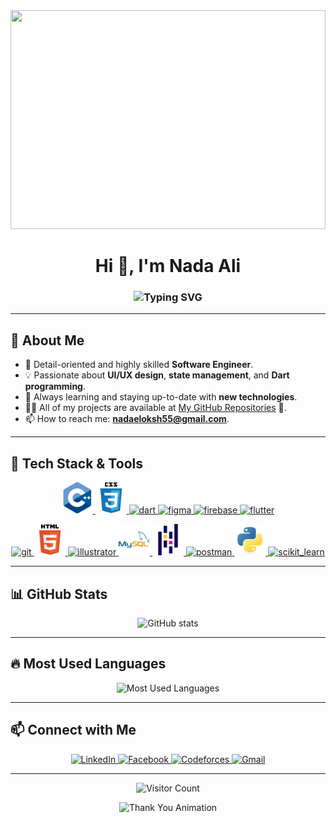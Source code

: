  <img src="https://media.giphy.com/media/v1.Y2lkPTc5MGI3NjExNGlhM2YzemM2YWN3eGtqaTQ5Ym8xYjhndTBtMDIzbzRwdGwyZ2lsYyZlcD12MV9naWZzX3NlYXJjaCZjdD1n/78XCFBGOlS6keY1Bil/giphy.gif" width="100%" height = "350px"/>


<h1 align="center">
  Hi 👋, I'm Nada Ali
</h1>
<h3 align="center"> <img src="https://readme-typing-svg.herokuapp.com?font=Fira+Code&size=22&pause=1000&color=8A2BE2&width=600&lines=Flutter+Developer+🚀+||+Software+Engineer" alt="Typing SVG" /></h3>

---


## 🌟 About Me

- 🎯 Detail-oriented and highly skilled **Software Engineer**.
- 💡 Passionate about **UI/UX design**, **state management**, and **Dart programming**.
- 🚀 Always learning and staying up-to-date with **new technologies**.
- 👨‍💻 All of my projects are available at [My GitHub Repositories](https://github.com/Nadaali18) 💖.
- 📫 How to reach me: **nadaeloksh55@gmail.com**.

---

## 🚀 Tech Stack & Tools

<p align="center">
  <!-- First Row -->
  <a href="https://www.w3schools.com/cpp/" target="_blank" rel="noreferrer">
    <img src="https://raw.githubusercontent.com/devicons/devicon/master/icons/cplusplus/cplusplus-original.svg" alt="cplusplus" width="50" height="50"/>
  </a>
  <a href="https://www.w3schools.com/css/" target="_blank" rel="noreferrer">
    <img src="https://raw.githubusercontent.com/devicons/devicon/master/icons/css3/css3-original-wordmark.svg" alt="css3" width="50" height="50"/>
  </a>
  <a href="https://dart.dev" target="_blank" rel="noreferrer">
    <img src="https://www.vectorlogo.zone/logos/dartlang/dartlang-icon.svg" alt="dart" width="50" height="50"/>
  </a>
  <a href="https://www.figma.com/" target="_blank" rel="noreferrer">
    <img src="https://www.vectorlogo.zone/logos/figma/figma-icon.svg" alt="figma" width="50" height="50"/>
  </a>
  <a href="https://firebase.google.com/" target="_blank" rel="noreferrer">
    <img src="https://www.vectorlogo.zone/logos/firebase/firebase-icon.svg" alt="firebase" width="50" height="50"/>
  </a>
  <a href="https://flutter.dev" target="_blank" rel="noreferrer">
    <img src="https://www.vectorlogo.zone/logos/flutterio/flutterio-icon.svg" alt="flutter" width="50" height="50"/>
  </a>
</p>

<p align="center">
  <!-- Second Row -->
  <a href="https://git-scm.com/" target="_blank" rel="noreferrer">
    <img src="https://www.vectorlogo.zone/logos/git-scm/git-scm-icon.svg" alt="git" width="50" height="50"/>
  </a>
  <a href="https://www.w3.org/html/" target="_blank" rel="noreferrer">
    <img src="https://raw.githubusercontent.com/devicons/devicon/master/icons/html5/html5-original-wordmark.svg" alt="html5" width="50" height="50"/>
  </a>
  <a href="https://www.adobe.com/in/products/illustrator.html" target="_blank" rel="noreferrer">
    <img src="https://www.vectorlogo.zone/logos/adobe_illustrator/adobe_illustrator-icon.svg" alt="illustrator" width="50" height="50"/>
  </a>
  <a href="https://www.mysql.com/" target="_blank" rel="noreferrer">
    <img src="https://raw.githubusercontent.com/devicons/devicon/master/icons/mysql/mysql-original-wordmark.svg" alt="mysql" width="50" height="50"/>
  </a>
  <a href="https://pandas.pydata.org/" target="_blank" rel="noreferrer">
    <img src="https://raw.githubusercontent.com/devicons/devicon/2ae2a900d2f041da66e950e4d48052658d850630/icons/pandas/pandas-original.svg" alt="pandas" width="50" height="50"/>
  </a>
  <a href="https://postman.com" target="_blank" rel="noreferrer">
    <img src="https://www.vectorlogo.zone/logos/getpostman/getpostman-icon.svg" alt="postman" width="50" height="50"/>
  </a>
  <a href="https://www.python.org" target="_blank" rel="noreferrer">
    <img src="https://raw.githubusercontent.com/devicons/devicon/master/icons/python/python-original.svg" alt="python" width="50" height="50"/>
  </a>
  <a href="https://scikit-learn.org/" target="_blank" rel="noreferrer">
    <img src="https://upload.wikimedia.org/wikipedia/commons/0/05/Scikit_learn_logo_small.svg" alt="scikit_learn" width="50" height="50"/>
  </a>
</p>

---

## 📊 GitHub Stats

<p align="center">
  <img src="https://github-readme-stats.vercel.app/api?username=nadaali18&show_icons=true&theme=radical" alt="GitHub stats"/>
</p>

---

## 🔥 Most Used Languages

<p align="center">
  <img src="https://github-readme-stats.vercel.app/api/top-langs?username=nadaali18&layout=compact&theme=radical" alt="Most Used Languages"/>
</p>

---

## 📫 Connect with Me

<p align="center">
  <a href="https://www.linkedin.com/in/nada-ali-747142261" target="_blank">
    <img src="https://img.shields.io/badge/LinkedIn-0077B5?style=for-the-badge&logo=linkedin&logoColor=white" alt="LinkedIn">
  </a>

  <a href="https://www.facebook.com/profile.php?id=100053323805841" target="_blank">
    <img src="https://img.shields.io/badge/Facebook-0D6EFD?style=for-the-badge&logo=facebook&logoColor=white" alt="Facebook">
  </a>

  <a href="https://codeforces.com/profile/nadaalii" target="_blank">
    <img src="https://img.shields.io/badge/Codeforces-E4405F?style=for-the-badge&logo=codeforces&logoColor=white" alt="Codeforces">
  </a>

  <a href="mailto:nadaeloksh55@gmail.com" target="_blank">
    <img src="https://img.shields.io/badge/Gmail-D14836?style=for-the-badge&logo=gmail&logoColor=white" alt="Gmail">
  </a>
</p>



---

<p align="center">
  <img src="https://profile-counter.glitch.me/nadaali18/count.svg" alt="Visitor Count" />
</p>

<p align="center">
  <img src="https://readme-typing-svg.herokuapp.com?font=Fira+Code&size=22&pause=1000&color=8A2BE2&width=500&lines=Thanks+for+visiting+my+profile!+💖" alt="Thank You Animation" />
</p>


